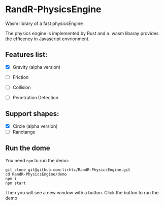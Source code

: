 # RandR-PhysicsEngine
Wasm library of a fast physicsEngine

The physics engine is implemented by Rust and a .wasm libaray provides the efficency in Javascript envrionment.

## Features list:

- [x] Gravity (alpha version)
- [ ] Friction
- [ ] Collision
- [ ] Penetration Detection


## Support shapes:
- [x] Circle (alpha version)
- [ ] Ranctange

## Run the dome

You need `npm` to run the demo:   
```
git clone git@github.com:lirhtc/RandR-PhysicsEngine.git
cd RandR-PhysicsEngine/demo
npm i
npm start
```

Then you will see a new window with a button. Click the button to run the demo

